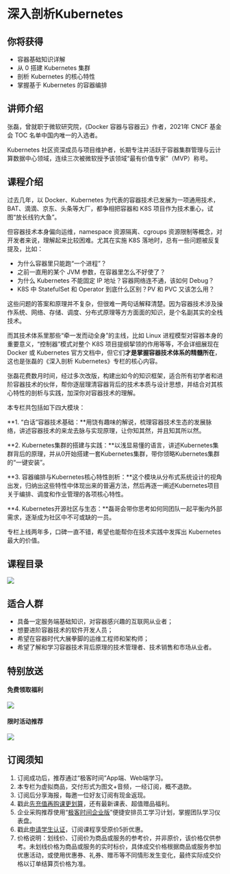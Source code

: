 # 深入剖析Kubernetes

## 你将获得

*   容器基础知识详解
*   从 0 搭建 Kubernetes 集群
*   剖析 Kubernetes 的核心特性
*   掌握基于 Kubernetes 的容器编排

  

## 讲师介绍

张磊，曾就职于微软研究院，《Docker 容器与容器云》作者，2021年 CNCF 基金会 TOC 名单中国内唯一的入选者。

Kubernetes 社区资深成员与项目维护者，长期专注并活跃于容器集群管理与云计算数据中心领域，连续三次被微软授予该领域“最有价值专家”（MVP）称号。

  

## 课程介绍

过去几年，以 Docker、Kubernetes 为代表的容器技术已发展为一项通用技术，BAT、滴滴、京东、头条等大厂，都争相把容器和 K8S 项目作为技术重心，试图“放长线钓大鱼”。

但容器技术本身偏向运维，namespace 资源隔离、cgroups 资源限制等概念，对开发者来说，理解起来比较困难。尤其在实施 K8S 落地时，总有一些问题被反复提及，比如：

*   为什么容器里只能跑“一个进程”？
*   之前一直用的某个 JVM 参数，在容器里怎么不好使了？
*   为什么 Kubernetes 不能固定 IP 地址？容器网络连不通，该如何 Debug？
*   K8S 中 StatefulSet 和 Operator 到底什么区别？PV 和 PVC 又该怎么用？

这些问题的答案和原理并不复杂，但很难一两句话解释清楚。因为容器技术涉及操作系统、网络、存储、调度、分布式原理等方方面面的知识，是个名副其实的全栈技术。

而其技术体系里那些“牵一发而动全身”的主线，比如 Linux 进程模型对容器本身的重要意义，“控制器”模式对整个 K8S 项目提纲挈领的作用等等，不会详细展现在 Docker 或 Kubernetes 官方文档中，但它们**才是掌握容器技术体系的精髓所在**，这也是张磊的《深入剖析 Kubernetes》专栏的核心内容。

张磊花费数月时间，经过多次改版，构建出如今的知识框架，适合所有初学者和进阶容器技术的伙伴，帮你逐层理清容器背后的技术本质与设计思想，并结合对其核心特性的剖析与实践，加深你对容器技术的理解。

本专栏共包括如下四大模块：

**1\. “白话”容器技术基础：**用饶有趣味的解说，梳理容器技术生态的发展脉络，讲述容器技术的来龙去脉与实现原理，让你知其然，并且知其所以然。

**2\. Kubernetes集群的搭建与实践：**以浅显易懂的语言，讲述Kubernetes集群背后的原理，并从0开始搭建一套Kubernetes集群，带你领略Kubernetes集群的“一键安装”。

**3\. 容器编排与Kubernetes核心特性剖析：**这个模块从分布式系统设计的视角出发，归纳出这些特性中体现出来的普遍方法，然后再逐一阐述Kubernetes项目关于编排、调度和作业管理的各项核心特性。

**4\. Kubernetes开源社区与生态：**磊哥会带你思考如何同团队一起平衡内外部需求，逐渐成为社区中不可或缺的一员。

专栏上线两年多，口碑一直不错，希望也能帮你在技术实践中发挥出 Kubernetes 最大的价值。

  

## 课程目录

![](https://static001.geekbang.org/resource/image/df/4a/dfc800cca64bfc384aeabfd275e1404a.jpg)[](https://time.geekbang.org/hybrid/pvip?utm_term=zeusGWSM1&utm_source=zeusEEMMH&utm_medium=wechat-social&utm_campaign=K8s&utm_content=100092901)

  

## 适合人群

*   具备一定服务端基础知识，对容器感兴趣的互联网从业者；
*   想要进阶容器技术的软件开发人员；
*   希望在容器时代大展拳脚的运维工程师和架构师；
*   希望了解和学习容器技术背后原理的技术管理者、技术销售和市场从业者。

  

## 特别放送

#### 免费领取福利

[![](https://static001.geekbang.org/resource/image/b0/9b/b01d6e3d17b9708b70b81ce043e4e69b.jpg?wh=1035x360)](https://u.geekbang.org/subject/intro/1000861?utm_source=zhuanlanxiangqingye&utm_medium=app&utm_term=appzhuanlanxiangqingye&gk_cus_user_wechat=university)  
  

#### 限时活动推荐

[![](https://static001.geekbang.org/resource/image/67/a0/6720f5d50b4b38abbf867facdef728a0.png?wh=1035x360)](https://shop18793264.m.youzan.com/wscgoods/detail/2fmoej9krasag5p?dc_ps=2913145716543073286.200001)

  

## 订阅须知

1.  订阅成功后，推荐通过“极客时间”App端、Web端学习。
2.  本专栏为虚拟商品，交付形式为图文+音频，一经订阅，概不退款。
3.  订阅后分享海报，每邀一位好友订阅有现金返现。
4.  戳此[先充值再购课更划算](https://shop18793264.m.youzan.com/wscgoods/detail/2fmoej9krasag5p?scan=1&activity=none&from=kdt&qr=directgoods_1541158976&shopAutoEnter=1)，还有最新课表、超值赠品福利。
5.  企业采购推荐使用“[极客时间企业版](https://b.geekbang.org/?utm_source=geektime&utm_medium=columnintro&utm_campaign=newregister&gk_source=2021020901_gkcolumnintro_newregister)”便捷安排员工学习计划，掌握团队学习仪表盘。
6.  戳此[申请学生认证](https://promo.geekbang.org/activity/student-certificate?utm_source=geektime&utm_medium=caidanlan1)，订阅课程享受原价5折优惠。
7.  价格说明：划线价、订阅价为商品或服务的参考价，并非原价，该价格仅供参考。未划线价格为商品或服务的实时标价，具体成交价格根据商品或服务参加优惠活动，或使用优惠券、礼券、赠币等不同情形发生变化，最终实际成交价格以订单结算页价格为准。
